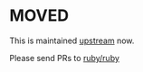 # MOVED

This is maintained [upstream](https://github.com/ruby/ruby/blob/master/doc/contributing/glossary.md) now.

Please send PRs to [ruby/ruby](https://github.com/ruby/ruby)
